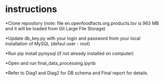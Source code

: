 # instructions
*Clone repository (note: file en.openfoodfacts.org.products.tsv is 963 MB and it will be loaded from Git Large File Storage)

*Update db_key.py with your login and password from your local installation of MySQL (defaul user - root)

*Run pip install pymysql (if not already installed on computer)

*Open and run final_data_processing.ipynb

*Refer to Diag1 and Diag2 for DB schema and Final report for details. 

